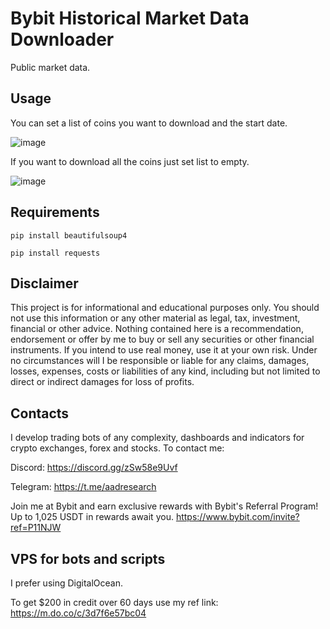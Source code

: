 # Bybit Historical Market Data Downloader
Public market data.

## Usage

You can set a list of coins you want to download and the start date.

![image](https://user-images.githubusercontent.com/81808867/235582232-9a2d8c90-3bab-46bb-9713-bc4ac86965bc.png)

If you want to download all the coins just set list to empty.

![image](https://user-images.githubusercontent.com/81808867/235582330-889566e5-0d8e-4a9e-bcda-3b42d5d74a93.png)



## Requirements
<code>pip install beautifulsoup4</code>

<code>pip install requests</code>


## Disclaimer
This project is for informational and educational purposes only. You should not use this information or any other material as legal, tax, investment, financial or other advice. Nothing contained here is a recommendation, endorsement or offer by me to buy or sell any securities or other financial instruments. If you intend to use real money, use it at your own risk. Under no circumstances will I be responsible or liable for any claims, damages, losses, expenses, costs or liabilities of any kind, including but not limited to direct or indirect damages for loss of profits.


## Contacts
I develop trading bots of any complexity, dashboards and indicators for crypto exchanges, forex and stocks.
To contact me:

Discord: https://discord.gg/zSw58e9Uvf

Telegram: https://t.me/aadresearch

Join me at Bybit and earn exclusive rewards with Bybit's Referral Program! 
Up to 1,025 USDT in rewards await you. https://www.bybit.com/invite?ref=P11NJW

## VPS for bots and scripts
I prefer using DigitalOcean. 

To get $200 in credit over 60 days use my ref link: https://m.do.co/c/3d7f6e57bc04


